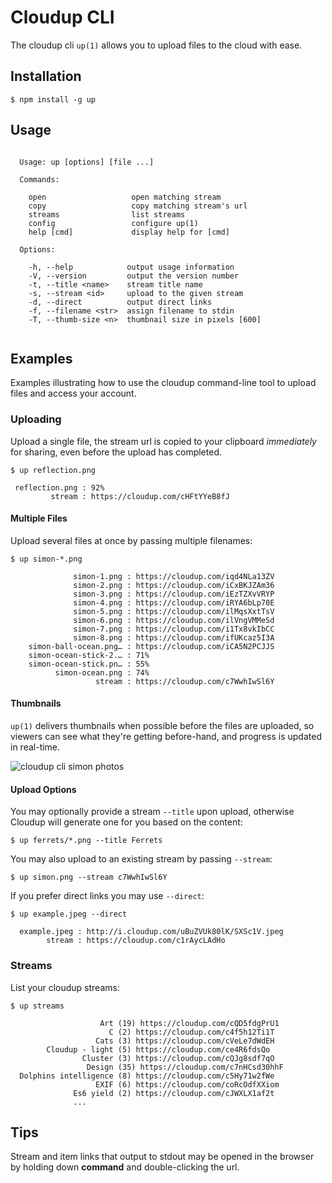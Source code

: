 
# Cloudup CLI

  The cloudup cli `up(1)` allows you to upload files to the cloud with ease.

## Installation

```
$ npm install -g up
```

## Usage

```

  Usage: up [options] [file ...]

  Commands:

    open                   open matching stream
    copy                   copy matching stream's url
    streams                list streams
    config                 configure up(1)
    help [cmd]             display help for [cmd]

  Options:

    -h, --help            output usage information
    -V, --version         output the version number
    -t, --title <name>    stream title name
    -s, --stream <id>     upload to the given stream
    -d, --direct          output direct links
    -f, --filename <str>  assign filename to stdin
    -T, --thumb-size <n>  thumbnail size in pixels [600]
 
```

## Examples

  Examples illustrating how to use the cloudup command-line tool
  to upload files and access your account.

### Uploading

  Upload a single file, the stream url is copied to your clipboard _immediately_
  for sharing, even before the upload has completed.

```
$ up reflection.png

 reflection.png : 92%
         stream : https://cloudup.com/cHFtYYeB8fJ
```

#### Multiple Files

  Upload several files at once by passing multiple filenames:

```
$ up simon-*.png

              simon-1.png : https://cloudup.com/iqd4NLa13ZV
              simon-2.png : https://cloudup.com/iCxBKJZAm36
              simon-3.png : https://cloudup.com/iEzTZXvVRYP
              simon-4.png : https://cloudup.com/iRYA6bLp70E
              simon-5.png : https://cloudup.com/ilMqsXxtTsV
              simon-6.png : https://cloudup.com/ilVngVMMeSd
              simon-7.png : https://cloudup.com/i1Tx8vkIbCC
              simon-8.png : https://cloudup.com/ifUKcaz5I3A
    simon-ball-ocean.png… : https://cloudup.com/iCA5N2PCJJS
    simon-ocean-stick-2.… : 71%
    simon-ocean-stick.pn… : 55%
          simon-ocean.png : 74%
                   stream : https://cloudup.com/c7WwhIwSl6Y
```

#### Thumbnails

 `up(1)` delivers thumbnails when possible before the files are uploaded, so viewers can
  see what they're getting before-hand, and progress is updated in real-time.

  ![cloudup cli simon photos](https://i.cloudup.com/jy3GcK9VpO-900x900.jpeg)

#### Upload Options

  You may optionally provide a stream `--title` upon upload, otherwise Cloudup
  will generate one for you based on the content:

```
$ up ferrets/*.png --title Ferrets
```

  You may also upload to an existing stream by passing `--stream`:

```
$ up simon.png --stream c7WwhIwSl6Y
```

  If you prefer direct links you may use `--direct`:

```
$ up example.jpeg --direct

  example.jpeg : http://i.cloudup.com/uBuZVUk80lK/SXSc1V.jpeg
        stream : https://cloudup.com/c1rAycLAdHo
```

### Streams

  List your cloudup streams:

```
$ up streams 

                    Art (19) https://cloudup.com/cQD5fdgPrU1
                      C (2) https://cloudup.com/c4f5h12Ti1T
                   Cats (3) https://cloudup.com/cVeLe7dWdEH
        Cloudup - light (5) https://cloudup.com/ce4R6fdsQo
                Cluster (3) https://cloudup.com/cQJg8sdf7qO
                 Design (35) https://cloudup.com/c7nHCsd30hhF
  Dolphins intelligence (8) https://cloudup.com/c5Hy71w2fWe
                   EXIF (6) https://cloudup.com/coRcOdfXXiom
              Es6 yield (2) https://cloudup.com/cJWXLX1af2t
              ...
```
## Tips

  Stream and item links that output to stdout may be opened
  in the browser by holding down __command__ and double-clicking
  the url.
